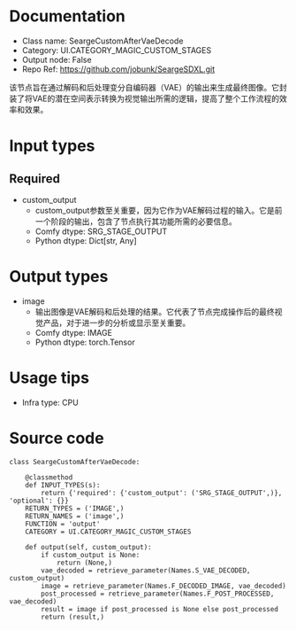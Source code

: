 # Documentation
- Class name: SeargeCustomAfterVaeDecode
- Category: UI.CATEGORY_MAGIC_CUSTOM_STAGES
- Output node: False
- Repo Ref: https://github.com/jobunk/SeargeSDXL.git

该节点旨在通过解码和后处理变分自编码器（VAE）的输出来生成最终图像。它封装了将VAE的潜在空间表示转换为视觉输出所需的逻辑，提高了整个工作流程的效率和效果。

# Input types
## Required
- custom_output
    - custom_output参数至关重要，因为它作为VAE解码过程的输入。它是前一个阶段的输出，包含了节点执行其功能所需的必要信息。
    - Comfy dtype: SRG_STAGE_OUTPUT
    - Python dtype: Dict[str, Any]

# Output types
- image
    - 输出图像是VAE解码和后处理的结果。它代表了节点完成操作后的最终视觉产品，对于进一步的分析或显示至关重要。
    - Comfy dtype: IMAGE
    - Python dtype: torch.Tensor

# Usage tips
- Infra type: CPU

# Source code
```
class SeargeCustomAfterVaeDecode:

    @classmethod
    def INPUT_TYPES(s):
        return {'required': {'custom_output': ('SRG_STAGE_OUTPUT',)}, 'optional': {}}
    RETURN_TYPES = ('IMAGE',)
    RETURN_NAMES = ('image',)
    FUNCTION = 'output'
    CATEGORY = UI.CATEGORY_MAGIC_CUSTOM_STAGES

    def output(self, custom_output):
        if custom_output is None:
            return (None,)
        vae_decoded = retrieve_parameter(Names.S_VAE_DECODED, custom_output)
        image = retrieve_parameter(Names.F_DECODED_IMAGE, vae_decoded)
        post_processed = retrieve_parameter(Names.F_POST_PROCESSED, vae_decoded)
        result = image if post_processed is None else post_processed
        return (result,)
```